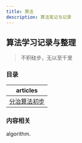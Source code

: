 ```yaml
---
title: 算法
description: 算法笔记与记录
---
```


## 算法学习记录与整理
> 不积硅步，无以至千里

### 目录

| articles        |
|:---------------:|
| [分治算法初步][1]     |

### 内容相关
algorithm.





[1]: ./分治算法初步.md


